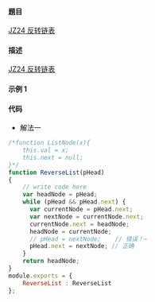 #### 題目

[JZ24 反转链表](https://www.nowcoder.com/practice/75e878df47f24fdc9dc3e400ec6058ca?tpId=13&tqId=23286&ru=/practice/d0267f7f55b3412ba93bd35cfa8e8035&qru=/ta/coding-interviews/question-ranking)

#### 描述

[JZ24 反转链表](https://www.nowcoder.com/practice/75e878df47f24fdc9dc3e400ec6058ca?tpId=13&tqId=23286&ru=/practice/d0267f7f55b3412ba93bd35cfa8e8035&qru=/ta/coding-interviews/question-ranking)

#### 示例 1


#### 代码

- 解法一

```js
/*function ListNode(x){
    this.val = x;
    this.next = null;
}*/
function ReverseList(pHead)
{
    // write code here
    var headNode = pHead;
    while (pHead && pHead.next) {
      var currentNode = pHead.next;
      var nextNode = currentNode.next;
      currentNode.next = headNode;
      headNode = currentNode;
      // pHead = nextNode;    // 错误！~
      pHead.next = nextNode; // 正确
    }
    return headNode;
}
module.exports = {
    ReverseList : ReverseList
};
```
